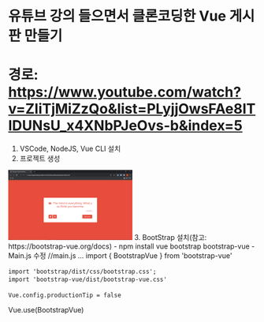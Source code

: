 # 유튜브 강의 들으면서 클론코딩한 Vue 게시판 만들기
# 경로: https://www.youtube.com/watch?v=ZIiTjMiZzQo&list=PLyjjOwsFAe8ITIDUNsU_x4XNbPJeOvs-b&index=5

1. VSCode, NodeJS, Vue CLI 설치
2. 프로젝트 생성
<img src="https://github.com/hyun5292/FrontEndLibrary/blob/main/RandomQuote/%EC%8B%A4%ED%96%89%ED%99%94%EB%A9%B4.png"  width="50%"/>
3. BootStrap 설치(참고: https://bootstrap-vue.org/docs)
  - npm install vue bootstrap bootstrap-vue
	- Main.js 수정
	//main.js
	…
	import { BootstrapVue } from 'bootstrap-vue'
	
	import 'bootstrap/dist/css/bootstrap.css';
	import 'bootstrap-vue/dist/bootstrap-vue.css'
	
	Vue.config.productionTip = false
	
  Vue.use(BootstrapVue)



